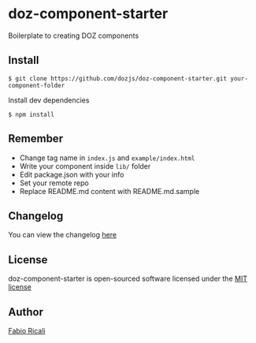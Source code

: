 # doz-component-starter
Boilerplate to creating DOZ components

## Install
```
$ git clone https://github.com/dozjs/doz-component-starter.git your-component-folder
```

Install dev dependencies
```
$ npm install
```

## Remember
- Change tag name in `index.js` and `example/index.html`
- Write your component inside `lib/` folder
- Edit package.json with your info
- Set your remote repo
- Replace README.md content with README.md.sample

## Changelog
You can view the changelog <a target="_blank" href="https://github.com/dozjs/doz-component-starter/blob/master/CHANGELOG.md">here</a>

## License
doz-component-starter is open-sourced software licensed under the <a target="_blank" href="http://opensource.org/licenses/MIT">MIT license</a>

## Author
<a target="_blank" href="http://rica.li">Fabio Ricali</a>